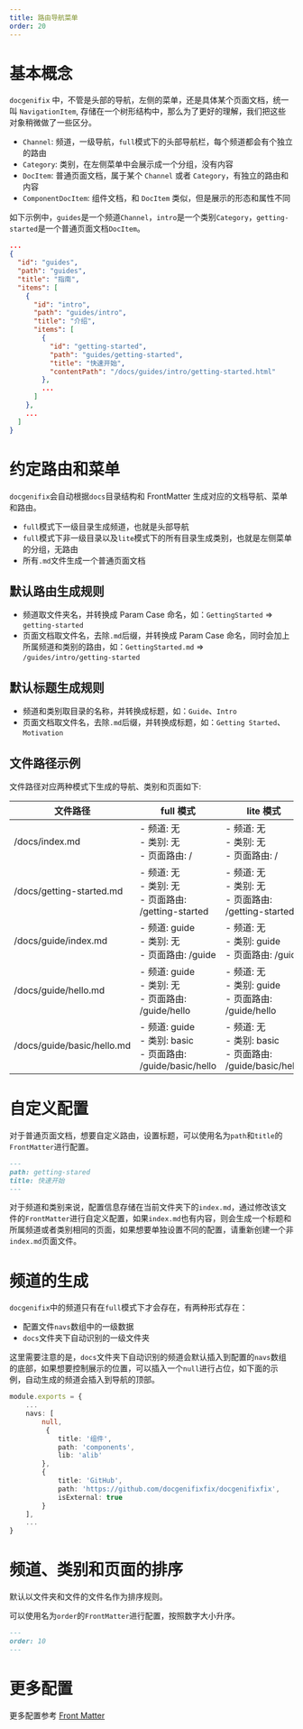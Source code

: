 ```yaml
---
title: 路由导航菜单
order: 20
---
```


# 基本概念

`docgenifix` 中，不管是头部的导航，左侧的菜单，还是具体某个页面文档，统一叫 `NavigationItem`, 存储在一个树形结构中，那么为了更好的理解，我们把这些对象稍微做了一些区分。

- `Channel`: 频道，一级导航，`full`模式下的头部导航栏，每个频道都会有个独立的路由
- `Category`: 类别，在左侧菜单中会展示成一个分组，没有内容
- `DocItem`: 普通页面文档，属于某个 `Channel` 或者 `Category`，有独立的路由和内容
- `ComponentDocItem`: 组件文档，和 `DocItem` 类似，但是展示的形态和属性不同

如下示例中，`guides`是一个频道`Channel`，`intro`是一个类别`Category`，`getting-started`是一个普通页面文档`DocItem`。

```json
...
{
  "id": "guides",
  "path": "guides",
  "title": "指南",
  "items": [
    {
      "id": "intro",
      "path": "guides/intro",
      "title": "介绍",
      "items": [
        {
          "id": "getting-started",
          "path": "guides/getting-started",
          "title": "快速开始",
          "contentPath": "/docs/guides/intro/getting-started.html"
        },
        ...
      ]
    },
    ...
  ]
}
```

# 约定路由和菜单
`docgenifix`会自动根据`docs`目录结构和 FrontMatter 生成对应的文档导航、菜单和路由。
- `full`模式下一级目录生成频道，也就是头部导航
- `full`模式下非一级目录以及`lite`模式下的所有目录生成类别，也就是左侧菜单的分组，无路由
- 所有`.md`文件生成一个普通页面文档

## 默认路由生成规则
- 频道取文件夹名，并转换成 Param Case 命名，如：`GettingStarted` => `getting-started`
- 页面文档取文件名，去除`.md`后缀，并转换成 Param Case 命名，同时会加上所属频道和类别的路由，如：`GettingStarted.md` => `/guides/intro/getting-started`

## 默认标题生成规则
- 频道和类别取目录的名称，并转换成标题，如：`Guide`、`Intro`
- 页面文档取文件名，去除`.md`后缀，并转换成标题，如：`Getting Started`、`Motivation`

## 文件路径示例
文件路径对应两种模式下生成的导航、类别和页面如下:

文件路径| full 模式 | lite 模式 
---| --- | --- 
/docs/index.md| - 频道: 无 <br > - 类别: 无 <br > - 页面路由: / | - 频道: 无 <br > - 类别: 无 <br > - 页面路由: /
/docs/getting-started.md| - 频道: 无 <br > - 类别: 无 <br > - 页面路由: /getting-started | - 频道: 无 <br > - 类别: 无 <br > - 页面路由: /getting-started
/docs/guide/index.md| - 频道: guide <br > - 类别: 无 <br > - 页面路由: /guide | - 频道: 无 <br > - 类别: guide <br > - 页面路由: /guide
/docs/guide/hello.md| - 频道: guide <br > - 类别: 无 <br > - 页面路由: /guide/hello | - 频道: 无 <br > - 类别: guide <br > - 页面路由: /guide/hello
/docs/guide/basic/hello.md| - 频道: guide <br > - 类别: basic <br > - 页面路由: /guide/basic/hello | - 频道: 无 <br > - 类别: basic <br > - 页面路由: /guide/basic/hello


# 自定义配置
对于普通页面文档，想要自定义路由，设置标题，可以使用名为`path`和`title`的`FrontMatter`进行配置。
```markdown
---
path: getting-stared
title: 快速开始
---
```

对于频道和类别来说，配置信息存储在当前文件夹下的`index.md`，通过修改该文件的`FrontMatter`进行自定义配置，如果`index.md`也有内容，则会生成一个标题和所属频道或者类别相同的页面，如果想要单独设置不同的配置，请重新创建一个非`index.md`页面文件。

# 频道的生成
`docgenifix`中的频道只有在`full`模式下才会存在，有两种形式存在：
- 配置文件`navs`数组中的一级数据
- `docs`文件夹下自动识别的一级文件夹

这里需要注意的是，`docs`文件夹下自动识别的频道会默认插入到配置的`navs`数组的底部，如果想要控制展示的位置，可以插入一个`null`进行占位，如下面的示例，自动生成的频道会插入到导航的顶部。
```ts
module.exports = {
    ...
    navs: [
        null,
         {
            title: '组件',
            path: 'components',
            lib: 'alib'
        },
        {
            title: 'GitHub',
            path: 'https://github.com/docgenifixfix/docgenifixfix',
            isExternal: true
        }
    ],
    ...
}
```

# 频道、类别和页面的排序
默认以文件夹和文件的文件名作为排序规则。

可以使用名为`order`的`FrontMatter`进行配置，按照数字大小升序。
```markdown
---
order: 10
---
```

# 更多配置
更多配置参考 [Front Matter](configuration/front-matter)


